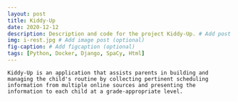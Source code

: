 ```yaml
---
layout: post
title: Kiddy-Up
date: 2020-12-12 
description: Description and code for the project Kiddy-Up. # Add post description (optional)
img: i-rest.jpg # Add image post (optional)
fig-caption: # Add figcaption (optional)
tags: [Python, Docker, Django, SpaCy, Html]
---
```

	Kiddy-Up is an application that assists parents in building and managing the child's routine by collecting pertinent scheduling information from multiple online sources and presenting the information to each child at a grade-appropriate level. 
